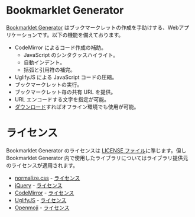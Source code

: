 <!-- Document: readme.md

	「Bookmarklet Generator」の日本語マニュアル。

	Metadata:

		id - 6ed745e6-ba1a-4d85-8bdb-046d72d04f51
		author - <qq542vev at https://purl.org/meta/me/>
		version - 0.0.1
		date - 2023-03-13
		since - 2020-04-20
		copyright - Copyright (C) 2020-2023 qq542vev. Some rights reserved.
		license - <CC-BY at https://creativecommons.org/licenses/by/4.0/>
		package - bookmarklet-generator

	See Also:

		* <Project homepage at https://github.com/qq542vev/bookmarklet-generator>
		* <Bug report at https://github.com/qq542vev/bookmarklet-generator/issues>
-->

# Bookmarklet Generator

[Bookmarklet Generator](https://purl.org/meta/bookmarklet-generator/) はブックマークレットの作成を手助けする、Webアプリケーションです。以下の機能を備えております。

 * CodeMirror によるコード作成の補助。
   * JavaScript のシンタクッスハイライト。
   * 自動インデント。
   * 括弧と引用符の補完。
 * UglifyJS による JavaScript コードの圧縮。
 * ブックマークレットの実行。
 * ブックマークレット毎の共有 URL を提供。
 * URL エンコードする文字を指定が可能。
 * [ダウンロード](https://purl.org/meta/bookmarklet-generator/download)すればオフライン環境でも使用が可能。

# ライセンス

Bookmarklet Generator のライセンスは [LICENSE ファイル](LICENSE)に準じます。但し Bookmarklet Generator 内で使用したライブラリについてはライブラリ提供元のライセンスが適用されます。

 * [normalize.css](https://necolas.github.io/normalize.css/) - [ライセンス](licenses/normalize.css.md)
 * [jQuery](https://jquery.com/) - [ライセンス](licenses/jquery.txt)
 * [CodeMirror](https://codemirror.net/5/) - [ライセンス](licenses/codemirror.txt)
 * [UglifyJS](https://lisperator.net/uglifyjs/) - [ライセンス](licenses/uglify-js.txt)
 * [Openmoji](https://openmoji.org/) - [ライセンス](licenses/openmoji.txt)
